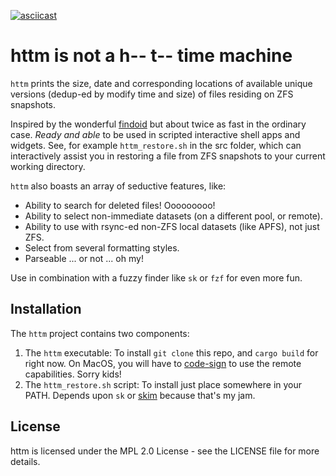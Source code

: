 [![asciicast](https://asciinema.org/a/qrTvMMDerBwnCga3X26LLdM37.svg)](https://asciinema.org/a/qrTvMMDerBwnCga3X26LLdM37)

# httm is not a h-- t-- time machine 

`httm` prints the size, date and corresponding locations of available unique versions (dedup-ed by modify time and size) of files residing on ZFS snapshots.

Inspired by the wonderful [findoid](https://github.com/jimsalterjrs/sanoid) but about twice as fast in the ordinary case.  *Ready and able* to be used in scripted interactive shell apps and widgets.  See, for example `httm_restore.sh` in the src folder, which can interactively assist you in restoring a file from ZFS snapshots to your current working directory.

`httm` also boasts an array of seductive features, like:

* Ability to search for deleted files! Ooooooooo!
* Ability to select non-immediate datasets (on a different pool, or remote).
* Ability to use with rsync-ed non-ZFS local datasets (like APFS), not just ZFS.
* Select from several formatting styles.
* Parseable ... or not ...  oh my!

Use in combination with a fuzzy finder like `sk` or `fzf` for even more fun.

## Installation

The `httm` project contains two components:

1. The `httm` executable: To install `git clone` this repo, and `cargo build` for right now.  On MacOS, you will have to [code-sign](https://developer.apple.com/library/archive/documentation/Security/Conceptual/CodeSigningGuide/Procedures/Procedures.html) to use the remote capabilities.  Sorry kids!
3. The `httm_restore.sh` script: To install just place somewhere in your PATH.  Depends upon `sk` or [skim](https://github.com/lotabout/skim) because that's my jam.

## License

httm is licensed under the MPL 2.0 License - see the LICENSE file for more details.